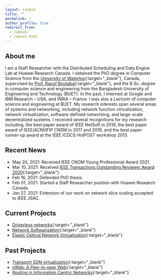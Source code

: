 ```yaml
---
layout: single
title: ""
permalink: /
author_profile: true
redirect_from: 
  - /about/
  - /about.html
---
```


## About me
I am a Staff Researcher with the Distributed Scheduling and Data Engine Lab at Huawei Research Canada. I obtained the PhD degree in Computer Science from the [University of Waterloo](https://uwaterloo.ca){:target="_blank"}, Canada, supervised by [Prof. Raouf Boutaba](https://rboutaba.cs.uwaterloo.ca){:target="_blank"}, and the B.Sc. degree in computer science and engineering from the Bangladesh University of Engineering and Technology (BUET). In the past, I interned at Google and IBM Research – USA, and INRIA – France. I was also a Lecturer of computer science and engineering at BUET. My research interests span several areas of systems and networking, including network function virtualization, network virtualization, software-defined networking, and large-scale decentralized systems. I received several recognitions for my research including, the best paper award of IEEE NetSoft in 2019, the best paper award of IEEE/ACM/IFIP CNSM in 2017 and 2019, and the best paper runner-up award at the IEEE ICDCS HotPOST workshop 2013.

## Recent News
- May 20, 2021: Received IEEE CNOM Young Professional Award 2021.
- Mar 10, 2021: Received [IEEE Transactions Outstanding Reviewer Award 2020](https://ieeexplore.ieee.org/stamp/stamp.jsp?tp=&arnumber=9374864){:target="_blank"}.
- Feb 16, 2021: Defended PhD thesis.
- Feb 01, 2021: Started a Staff Researcher position with Huawei Research Canada.
- Jan 27, 2021: Extension of our work on network slice scaling accepted to IEEE JSAC.
<!-- - Dec 22, 2020: Our work on mitigating TCP protocol misuse accepted to IEEE TNSM.-->
<!-- - Dec 10, 2020: LINT accepted to IFIP/IEEE IM 2021. -->
<!-- - Sep 11, 2020: [UNiS](files/cnsm18_unis.pdf){:target="_blank"}'s extension accepted to IEEE TCC. -->
<!-- - Apr 16, 2020: Our work on reliable 5G slicing has been accepted to IEEE TNSM. -->
<!-- - Apr 03, 2020: Our work on defeating protocol abuse with P4 (collaboration with INRIA) accepted to IFIP Networking 2020. -->
<!-- - Jan 28, 2020: [&mu;NF](files/netsoft19_unf.pdf){:target="_blank"}'s extension accepted to IEEE JSAC. -->
<!-- - Dec 10, 2019: Our work on disruption-minimized virtual link re-adaptation in EON has been accepted to OFC 2020, San Diego, CA, USA. -->
<!-- - Nov 07, 2019: [CoViNE](files/networking16_covine.pdf){:target="_blank"}'s extention accepted to IEEE Transactions on Communications.-->
<!-- - Oct 25, 2019: [Best paper award](https://cs.uwaterloo.ca/news/team-systems-and-networking-researchers-wins-best-paper){:target="_blank"} at IEEE/ACM/IFIP CNSM 2019, Halifax, Canada. -->
<!-- - Sep 23, 2019: ESSO accepted to IEEE Transaction on Network and Service Management - Speical Issue on Latest Developments for the Management of Softwarized Networks.-->
<!-- - Aug 03, 2019: Our work on reliable slicing of 5G transport networks has been accepted to IEEE/ACM/IFIP CNSM 2019, Halifax, Canada. -->
<!-- - Jul 19, 2019: Our work on low-latency EON slice provisioning has been accepted for IEEE ICNP 2019, Chicago, IL, USA.-->
<!-- <li>Jul 08, 2019: SPONGE accepted for IEEE LCN 2019, Osnabrück, Germany. </li> -->
<!-- <li>Jun 27, 2019: &mu;NF awarded the best paper at IEEE NetSoft 2018, Paris, France.</li> -->
<!-- <li>May 30, 2019: Awarded Student Travel Grant to attend IEEE NetSoft 2019 in Paris, France.</li> -->
<!-- <li>May 10, 2019: Awarded <a href='https://uwaterloo.ca/graduate-studies/awardsandfunding/external-awards/ontario-graduate-scholarship-ogs-and-queen-elizabeth-ii' target='_blank'>Ontario Graduate Scholarship</a> and <a href='https://uwaterloo.ca/graduate-studies/awardsandfunding/presidents-graduate-scholarship-pgs' target='_blank'>President's Graduate Scholarship</a> for academic year 2019-2020. -->
<!-- <li>Apr 26, 2019: Passed PhD Comprehensive-II!</li> -->
<!-- <li>Mar 03, 2019: &mu;NF accepted for IEEE NetSoft 2019, Paris, France. </li> -->
<!-- <li>Jan 07, 2019: Our article making the case for microservice-based NFV has been accepted to appear in IEEE Network Magazine.</li> -->
<!-- <li>Nov 29, 2018: Our work on virtual network embedding in Elastic Optical Networks has been accepted for IEEE INFOCOM 2019, Paris, France.</li> -->
<!-- <li>Sep 06, 2018: Awarded Best Teaching Assistant for the Winter 2018 Term. </li> -->
<!-- <li>Aug 27, 2018: UNiS accepted for IEEE/ACM/IFIP CNSM 2018, Rome, Italy. </li> -->
<!-- <li>Jun 04, 2018: Started internship with RESIST team at INRIA - Nancy Grand Est, France.</li> -->
<!-- <li>May 14, 2018: Presented Khaleesi at IFIP Networking 2018, Zurich, Switzerland.</li> -->
<!-- <li>May 03, 2018: Extension of MULE (IEEE/ACM/IFIP CNSM'17) accepted to appear in IEEE Transactions on Network and Service Management.</li> -->
<!-- <li>Apr 23, 2018: Awarded <a href='https://uwaterloo.ca/graduate-studies/awardsandfunding/external-awards/ontario-graduate-scholarship-ogs-and-queen-elizabeth-ii' target='_blank'>Ontario Graduate Scholarship</a> and <a href='https://uwaterloo.ca/graduate-studies/awardsandfunding/presidents-graduate-scholarship-pgs' target='_blank'>President's Graduate Scholarship</a> for academic year 2018-2019.-->
<!-- <li>Apr 13, 2018: Awarded UW International Experience Award for research visit to INRIA - Nancy, France.</li> -->
<!-- <li>Mar 07, 2018: Khaleesi accepted for IFIP Networking 2018, Zurich, Switzerland.</li> -->
<!-- <li>Feb 27, 2018: Extention of our work on jointly optimizing backup allocation and embedding for SVNE is accepted to appear in IEEE JSAC - 2017 Special Issue on Network Softwarization and Enablers</li> -->
<!-- <li>Feb 09, 2018: Awarded MITACS Globalink Research Award for a research visit to INRIA - Nancy, France.</li> -->
<!-- <li>Nov 30, 2017: MULE awarded best paper in IEEE/ACM/IFIP CNSM 2017, Tokyo, Japan.</li> -->
<!-- <li>Nov 30, 2017: Presented MULE at IEEE/ACM/IFIP CNSM 2017, Tokyo, Japan.</li> -->
<!-- <li>Nov 08, 2017: Awarded Student Travel Grant to attend IEEE/ACM/IFIP CNSM 2017 in Tokyo, Japan.</li> -->
<!-- <li>Aug 29, 2017: MULE accepted for IEEE/ACM/IFIP CNSM 2017, Tokyo, Japan. </li> -->
<!-- <li>June 14, 2017: Presented our work on jointly optimizing backup allocation at VN level and VN embedding at IFIP Networking 2017, Stockholm, Sweden.</li> -->
<!-- <li>May 09, 2017: Presented ReViNE at IFIP/IEEE IM 2017, Lisbon, Portugal. </li> -->
<!-- <li>Apr 25, 2017: Awarded Student Travel Grant to attend IFIP/IEEE IM 2017 in Lisbon, Portugal</li> -->
<!-- <li>Apr 24, 2017: Awarded <a href='https://uwaterloo.ca/graduate-studies/awardsandfunding/external-awards/ontario-graduate-scholarship-ogs-and-queen-elizabeth-ii' target='_blank'>Ontario Graduate Scholarship</a> and <a href='https://uwaterloo.ca/graduate-studies/awardsandfunding/presidents-graduate-scholarship-pgs' target='_blank'>President's Graduate Scholarship</a> for academic year 2017-2018. -->
<!-- <li>Apr 07, 2017: Our work on jointly optimizing backup allocation and embedding for SVNE is accepted for IFIP Networking 2017, Stockholm, Sweden. </li> -->
<!-- <li>Apr 03, 2017: Extension of ReNoVatE accepted to appear in IEEE Transactions on Network and Service Management. </li> -->
<!-- <li>Dec 20, 2016: Awarded Graduate Excellence Scholarship by CS@UWaterloo.</li> -->
<!-- <li>Nov 11, 2016: ReViNE accepted for IEEE/IFIP IM 2017, Lisbon, Portugal. </li> -->
<!-- <li>Oct 31, 2016: Presented EASE at IEEE/ACM/IFIP CNSM 2016 (Mini-conference), Montreal, Canada. </li> -->
<!-- <li>Aug 22, 2016: ReNoVatE and EASE accepted for IEEE/ACM/IFIP CNSM 2016, Montreal, Canada. </li> -->
<!-- <li>May 21, 2016: Extentions of DRONE and VNF-OP accepted to appear in IEEE Transactions on Network and Service Management. </li> -->
<!-- <li>Mar 04, 2016: CoViNE accepted for IFIP Networking Conference 2016, Vienna, Austria. </li> -->

## Current Projects
- [Driverless networks](https://watdriverlessnetwork.github.io/){:target="_blank"}
- [Network Softwarization](https://netsoftcreate.github.io/){:target="_blank"}
- [Elastic Optical Network Virtualization](https://wateonvirtualization.github.io/){:target="_blank"}

## Past Projects
- [Transport SDN virtualization](https://www.researchgate.net/project/Transport-SDN-Virtualization){:target="_blank"}
- [pWeb: A Peer-to-peer Web](https://www.researchgate.net/project/P2P-Web-pWeb){:target="_blank"}
- [Routing in Information Centric Networks](https://www.researchgate.net/project/Information-Centric-Networking-ICN-2){:target="_blank"}

